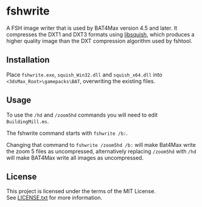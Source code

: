 # fshwrite

A FSH image writer that is used by BAT4Max version 4.5 and later.
It compresses the DXT1 and DXT3 formats using [libsquish](https://github.com/svn2github/libsquish), which produces a higher quality image than the DXT compression algorithm used by fshtool.

## Installation

Place `fshwrite.exe`, `squish_Win32.dll` and `squish_x64.dll` into `<3dsMax_Root>\gamepacks\BAT`, overwriting the existing files.

## Usage

To use the `/hd` and `/zoom5hd` commands you will need to edit `BuildingMill.ms`.

The fshwrite command starts with `fshwrite /b:`.

Changing that command to `fshwrite /zoom5hd /b:` will make Bat4Max write the zoom 5 files as uncompressed, alternatively replacing `/zoom5hd` with `/hd` will make BAT4Max write all images as uncompressed. 

## License

This project is licensed under the terms of the MIT License.   
See [LICENSE.txt](LICENSE.txt) for more information.